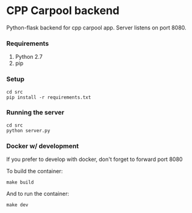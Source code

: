 # CPP Carpool backend
Python-flask backend for cpp carpool app. Server listens on port 8080.

### Requirements
 1. Python 2.7
 2. pip


### Setup
```
cd src
pip install -r requirements.txt
```

### Running the server
```
cd src
python server.py
```

### Docker w/ development
If you prefer to develop with docker, don't forget to forward port 8080

To build the container:
```
make build
```

And to run the container:
```
make dev